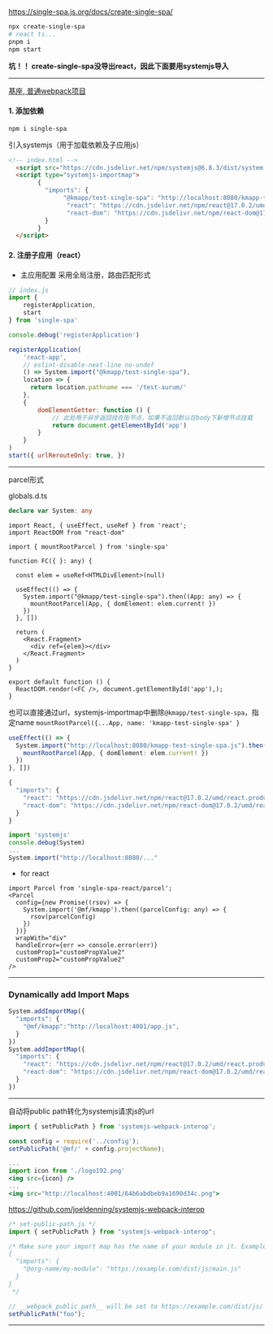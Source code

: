 
https://single-spa.js.org/docs/create-single-spa/
```bash
npx create-single-spa
# react ts...
pnpm i
npm start
```
**坑！！ create-single-spa没导出react，因此下面要用systemjs导入**

---
[基座, 普通webpack项目](https://juejin.cn/post/7202812701440098361)
#### 1. 添加依赖

`npm i single-spa`

引入systemjs（用于加载依赖及子应用js）

```html
<!-- index.html -->
  <script src="https://cdn.jsdelivr.net/npm/systemjs@6.8.3/dist/system.js"></script>
  <script type="systemjs-importmap">
        {
          "imports": {
               "@kmapp/test-single-spa": "http://localhost:8080/kmapp-test-single-spa.js", 
                "react": "https://cdn.jsdelivr.net/npm/react@17.0.2/umd/react.production.min.js",
                "react-dom": "https://cdn.jsdelivr.net/npm/react-dom@17.0.2/umd/react-dom.production.min.js"
          }
        }
  </script>
```

#### 2. 注册子应用（react）
- 主应用配置
采用全局注册，路由匹配形式
```js
// index.js
import {
	registerApplication,
	start
} from 'single-spa'

console.debug('registerApplication')

registerApplication(
	'react-app',
	// eslint-disable-next-line no-undef
	() => System.import("@kmapp/test-single-spa"),
	location => {
      return location.pathname === '/test-aurum/'
    },
	{
		domElementGetter: function () {
			// 此处用于异步返回挂在街节点，如果不返回默认在body下新增节点挂载
			return document.getElementById('app')
		}
	}
)
start({ urlRerouteOnly: true, })
```

--- 
parcel形式

globals.d.ts
```ts
declare var System: any
```

```tsx
import React, { useEffect, useRef } from 'react';
import ReactDOM from "react-dom"

import { mountRootParcel } from 'single-spa'

function FC({ }: any) {

  const elem = useRef<HTMLDivElement>(null)

  useEffect(() => {
    System.import("@kmapp/test-single-spa").then((App: any) => {
      mountRootParcel(App, { domElement: elem.current! })
    })
  }, [])

  return (
    <React.Fragment>
      <div ref={elem}></div>
    </React.Fragment>
  )
}

export default function () {
  ReactDOM.render(<FC />, document.getElementById('app'),);
}
```

也可以直接通过url，systemjs-importmap中删除`@kmapp/test-single-spa`，指定name `mountRootParcel({...App, name: 'kmapp-test-single-spa' }`
```ts
useEffect(() => {
  System.import("http://localhost:8080/kmapp-test-single-spa.js").then((App: any) => {
    mountRootParcel(App, { domElement: elem.current! })
  })
}, [])

{
  "imports": {
    "react": "https://cdn.jsdelivr.net/npm/react@17.0.2/umd/react.production.min.js",
    "react-dom": "https://cdn.jsdelivr.net/npm/react-dom@17.0.2/umd/react-dom.production.min.js"
  }
}
```

```ts
import 'systemjs'
console.debug(System)
...
System.import("http://localhost:8080/..."
```

- for react 
```tsx
import Parcel from 'single-spa-react/parcel';
<Parcel
  config={new Promise((rsov) => {
    System.import('@mf/kmapp').then((parcelConfig: any) => {
      rsov(parcelConfig)
    })
  })}
  wrapWith="div"
  handleError={err => console.error(err)}
  customProp1="customPropValue2"
  customProp2="customPropValue2"
/>
```

---
### Dynamically add Import Maps
```js
System.addImportMap({
  "imports": {
    "@mf/kmapp":"http://localhost:4001/app.js", 
  }
})
System.addImportMap({
  "imports": {
    "react": "https://cdn.jsdelivr.net/npm/react@17.0.2/umd/react.production.min.js",
    "react-dom": "https://cdn.jsdelivr.net/npm/react-dom@17.0.2/umd/react-dom.production.min.js"
  }
})
```

---
自动将public path转化为systemjs请求js的url
```jsx
import { setPublicPath } from 'systemjs-webpack-interop';

const config = require('../config');
setPublicPath('@mf/' + config.projectName);

...
import icon from './logo192.png'
<img src={icon} />
...
<img src="http://localhost:4001/64b6abdbeb9a1690d34c.png">
```
https://github.com/joeldenning/systemjs-webpack-interop
```js
/* set-public-path.js */
import { setPublicPath } from "systemjs-webpack-interop";

/* Make sure your import map has the name of your module in it. Example:
{
  "imports": {
    "@org-name/my-module": "https://example.com/dist/js/main.js"
  }
}
 */

// __webpack_public_path__ will be set to https://example.com/dist/js/
setPublicPath("foo");
```

---
